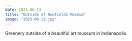 ```yaml
---
date: 2025-06-13
title: "Outside of Newfields Museum"
image: "2025-06-13.jpg"
---
```


Greenery outside of a beautiful art museum in Indianapolis. 

